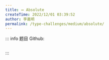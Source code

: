 ```yaml
---
title: ➖ Absolute
createTime: 2022/12/01 03:39:52
author: 李嘉明
permalink: /type-challenges/medium/absolute/
---
```


::: info 题目
Github: []()

```ts

```

:::
